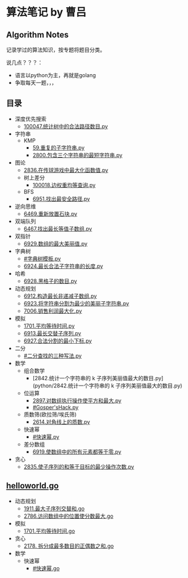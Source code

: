 # 算法笔记 by 曹吕

## Algorithm Notes

记录学过的算法知识，按专题将题目分类。

说几点？？？：
- 语言以python为主，再就是golang
- 争取每天一题，，，

## 目录

- 深度优先搜索
  - [100047.统计树中的合法路径数目.py](python/100047.统计树中的合法路径数目.py)
- 字符串
  - KMP
    - [59.重复的子字符串.py](python/59.重复的子字符串.py)
    - [2800.包含三个字符串的最短字符串.py](python/2800.包含三个字符串的最短字符串.py)
- 图论
  - [2836.在传球游戏中最大化函数值.py](python/2836.在传球游戏中最大化函数值.py)
  - 树上差分
    - [100018.边权重均等查询.py](python/100018.边权重均等查询.py)
  - BFS
    - [6951.找出最安全路径.py](python/6951.找出最安全路径.py)
- 逆向思维
  - [6469.重新放置石块.py](python/6469.重新放置石块.py)
- 双端队列
  - [6467.找出最长等值子数组.py](python/6467.找出最长等值子数组.py)
- 双指针
  - [6929.数组的最大美丽值.py](python/6929.数组的最大美丽值.py)
- 字典树
  - [#字典树模板.py](python/字典树模板.py)
  - [6924.最长合法子字符串的长度.py](python/6924.最长合法子字符串的长度.py)
- 哈希
  - [6928.黑格子的数目.py](python/6928.黑格子的数目.py)
- 动态规划
  - [6912.构造最长非递减子数组.py](python/6912.构造最长非递减子数组.py)
  - [6923.将字符串分割为最少的美丽子字符串.py](python/6923.将字符串分割为最少的美丽子字符串.py)
  - [7006.销售利润最大化.py](python/7006.销售利润最大化.py)
- 模拟
  - [1701.平均等待时间.py](python/1701.平均等待时间.py)
  - [6913.最长交替子序列.py](python/6913.最长交替子序列.py)
  - [6927.合法分割的最小下标.py](python/6927.合法分割的最小下标.py)
- 二分
  - [#二分查找的三种写法.py](python/二分查找的三种写法.py)
- 数学
  - 组合数学
    - [2842.统计一个字符串的 k 子序列美丽值最大的数目.py](python/2842.统计一个字符串的 k 子序列美丽值最大的数目.py)
  - 位运算
    - [2897.对数组执行操作使平方和最大.py](python/2897.对数组执行操作使平方和最大.py)
    - [#Gosper'sHack.py](python/Gosper'sHack.py)
  - 质数筛(欧拉筛/埃氏筛)
    - [2614.对角线上的质数.py](python/2614.对角线上的质数.py)  
  - 快速幂
    - [#快速幂.py](python/快速幂.py)
  - 差分数组
    - [6919.使数组中的所有元素都等于零.py](python/6919.使数组中的所有元素都等于零.py)
- 贪心
  - [2835.使子序列的和等于目标的最少操作次数.py](python/2835.使子序列的和等于目标的最少操作次数.py)


## [helloworld.go](golang/helloworld.go)

- 动态规划
  - [1911.最大子序列交替和.go](golang/1911.最大子序列交替和.go)
  - [2786.访问数组中的位置使分数最大.go](golang/2786.访问数组中的位置使分数最大.go)
- 模拟
  - [1701.平均等待时间.go](golang/1701.平均等待时间.go)
- 贪心
  - [2178. 拆分成最多数目的正偶数之和.go](golang/2178.拆分成最多数目的正偶数.go)
- 数学
  - 快速幂
    - [#快速幂.go](golang/快速幂.go)
